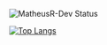 ![MatheusR-Dev Status](https://github-readme-stats.vercel.app/api?username=MatheusR-Dev&show_icons=true)

[![Top Langs](https://github-readme-stats.vercel.app/api/top-langs/?username=MatheusR-Dev)](https://github.com/anuraghazra/github-readme-stats)
